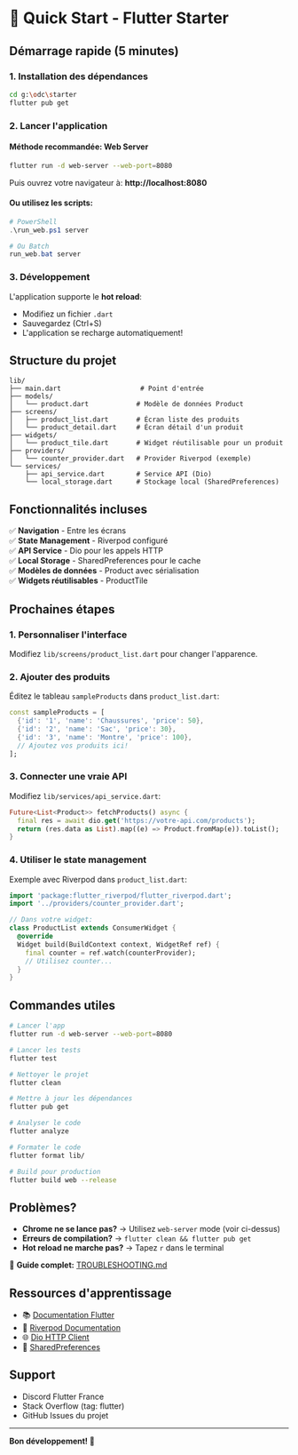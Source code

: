 # 🚀 Quick Start - Flutter Starter

## Démarrage rapide (5 minutes)

### 1. Installation des dépendances
```bash
cd g:\odc\starter
flutter pub get
```

### 2. Lancer l'application

#### Méthode recommandée: Web Server
```bash
flutter run -d web-server --web-port=8080
```
Puis ouvrez votre navigateur à: **http://localhost:8080**

#### Ou utilisez les scripts:
```powershell
# PowerShell
.\run_web.ps1 server

# Ou Batch
run_web.bat server
```

### 3. Développement

L'application supporte le **hot reload**:
- Modifiez un fichier `.dart`
- Sauvegardez (Ctrl+S)
- L'application se recharge automatiquement!

## Structure du projet

```
lib/
├── main.dart                    # Point d'entrée
├── models/
│   └── product.dart            # Modèle de données Product
├── screens/
│   ├── product_list.dart       # Écran liste des produits
│   └── product_detail.dart     # Écran détail d'un produit
├── widgets/
│   └── product_tile.dart       # Widget réutilisable pour un produit
├── providers/
│   └── counter_provider.dart   # Provider Riverpod (exemple)
└── services/
    ├── api_service.dart        # Service API (Dio)
    └── local_storage.dart      # Stockage local (SharedPreferences)
```

## Fonctionnalités incluses

✅ **Navigation** - Entre les écrans  
✅ **State Management** - Riverpod configuré  
✅ **API Service** - Dio pour les appels HTTP  
✅ **Local Storage** - SharedPreferences pour le cache  
✅ **Modèles de données** - Product avec sérialisation  
✅ **Widgets réutilisables** - ProductTile  

## Prochaines étapes

### 1. Personnaliser l'interface
Modifiez `lib/screens/product_list.dart` pour changer l'apparence.

### 2. Ajouter des produits
Éditez le tableau `sampleProducts` dans `product_list.dart`:
```dart
const sampleProducts = [
  {'id': '1', 'name': 'Chaussures', 'price': 50},
  {'id': '2', 'name': 'Sac', 'price': 30},
  {'id': '3', 'name': 'Montre', 'price': 100},
  // Ajoutez vos produits ici!
];
```

### 3. Connecter une vraie API
Modifiez `lib/services/api_service.dart`:
```dart
Future<List<Product>> fetchProducts() async {
  final res = await dio.get('https://votre-api.com/products');
  return (res.data as List).map((e) => Product.fromMap(e)).toList();
}
```

### 4. Utiliser le state management
Exemple avec Riverpod dans `product_list.dart`:
```dart
import 'package:flutter_riverpod/flutter_riverpod.dart';
import '../providers/counter_provider.dart';

// Dans votre widget:
class ProductList extends ConsumerWidget {
  @override
  Widget build(BuildContext context, WidgetRef ref) {
    final counter = ref.watch(counterProvider);
    // Utilisez counter...
  }
}
```

## Commandes utiles

```bash
# Lancer l'app
flutter run -d web-server --web-port=8080

# Lancer les tests
flutter test

# Nettoyer le projet
flutter clean

# Mettre à jour les dépendances
flutter pub get

# Analyser le code
flutter analyze

# Formater le code
flutter format lib/

# Build pour production
flutter build web --release
```

## Problèmes?

- **Chrome ne se lance pas?** → Utilisez `web-server` mode (voir ci-dessus)
- **Erreurs de compilation?** → `flutter clean && flutter pub get`
- **Hot reload ne marche pas?** → Tapez `r` dans le terminal

📖 **Guide complet:** [TROUBLESHOOTING.md](TROUBLESHOOTING.md)

## Ressources d'apprentissage

- 📚 [Documentation Flutter](https://flutter.dev/docs)
- 🎯 [Riverpod Documentation](https://riverpod.dev)
- 🌐 [Dio HTTP Client](https://pub.dev/packages/dio)
- 💾 [SharedPreferences](https://pub.dev/packages/shared_preferences)

## Support

- Discord Flutter France
- Stack Overflow (tag: flutter)
- GitHub Issues du projet

---

**Bon développement! 🎉**
